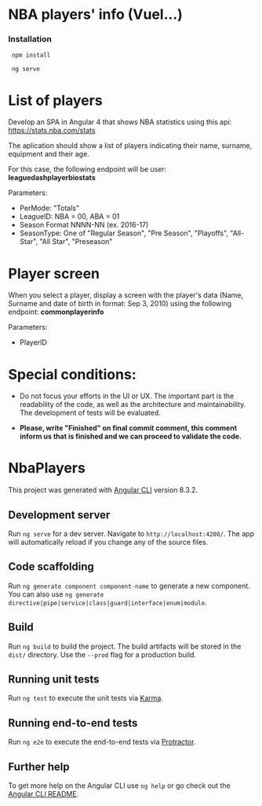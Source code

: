 # NBA players' info (Vuel...)

### Installation
 <pre><code> npm install </code></pre>
 <pre><code> ng serve </code></pre>

# List of players

Develop an SPA in Angular 4 that shows NBA statistics using this api: https://stats.nba.com/stats

The aplication should show a list of players indicating their name, surname, equipment and their age.

For this case, the following endpoint will be user: **leaguedashplayerbiostats**


Parameters:

- PerMode: "Totals"
- LeagueID: NBA = 00, ABA = 01
- Season Format NNNN-NN (ex. 2016-17)
- SeasonType: One of "Regular Season", "Pre Season", "Playoffs", "All-Star", "All Star", "Preseason"


# Player screen

When you select a player, display a screen with the player's data (Name, Surname and date of birth in format: Sep 3, 2010) using the following endpoint: **commonplayerinfo**

Parameters:

- PlayerID


# Special conditions:


- Do not focus your efforts in the UI or UX. The important part is the readability of the code, as well as the architecture and maintainability. The development of tests will be evaluated.

- **Please, write "Finished" on final commit comment, this comment inform us that is finished and we can proceed to validate the code.**

# NbaPlayers

This project was generated with [Angular CLI](https://github.com/angular/angular-cli) version 8.3.2.

## Development server

Run `ng serve` for a dev server. Navigate to `http://localhost:4200/`. The app will automatically reload if you change any of the source files.

## Code scaffolding

Run `ng generate component component-name` to generate a new component. You can also use `ng generate directive|pipe|service|class|guard|interface|enum|module`.

## Build

Run `ng build` to build the project. The build artifacts will be stored in the `dist/` directory. Use the `--prod` flag for a production build.

## Running unit tests

Run `ng test` to execute the unit tests via [Karma](https://karma-runner.github.io).

## Running end-to-end tests

Run `ng e2e` to execute the end-to-end tests via [Protractor](http://www.protractortest.org/).

## Further help

To get more help on the Angular CLI use `ng help` or go check out the [Angular CLI README](https://github.com/angular/angular-cli/blob/master/README.md).
